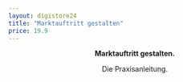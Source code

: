 ```yaml
---
layout: digistore24
title: "Marktauftritt gestalten"
price: 19.9
---
```

<p style="text-align:center;"><strong>Marktauftritt gestalten.</strong></p>
<p style="text-align:center;">Die Praxisanleitung.</p>